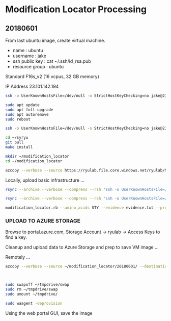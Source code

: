 #	Modification Locator Processing

##	20180601

From last ubuntu image, create virtual machine.
*	name : ubuntu
* username : jake
* ssh public key : cat ~/.ssh/id_rsa.pub
* resource group : ubuntu

Standard F16s_v2 (16 vcpus, 32 GB memory)

IP Address 23.101.142.194



```BASH
ssh -o UserKnownHostsFile=/dev/null -o StrictHostKeyChecking=no jake@23.101.142.194

sudo apt update
sudo apt full-upgrade
sudo apt autoremove
sudo reboot

ssh -o UserKnownHostsFile=/dev/null -o StrictHostKeyChecking=no jake@23.101.142.194

cd ~/syryu
git pull
make install

mkdir ~/modification_locator
cd ~/modification_locator

azcopy --verbose --source https://ryulab.file.core.windows.net/ryulab/Modification%20Locator/evidence.txt --destination evidence.txt --source-key $( cat ~/dest-key )
```


Locally, upload basic infrastructure ...

```BASH
rsync --archive --verbose --compress --rsh "ssh -o UserKnownHostsFile=/dev/null -o StrictHostKeyChecking=no" --progress ~/github/unreno/syryu/modification_locator/PeptideMatch* jake@23.101.142.194:modification_locator/ 

rsync --archive --verbose --compress --rsh "ssh -o UserKnownHostsFile=/dev/null -o StrictHostKeyChecking=no" --progress ~/github/unreno/syryu/modification_locator/uniprot-organism+homo+sapiens* jake@23.101.142.194:modification_locator/ 
```


```BASH
modification_locator.rb --amino_acids STY --evidence evidence.txt --protein uniprot-organism+homo+sapiens.fasta > 20180601.modification_locator.txt &
```

###	UPLOAD TO AZURE STORAGE

Browse to portal.azure.com, Storage Account -> ryulab -> Access Keys to find a key.

Cleanup and upload data to Azure Storage and prep to save VM image ...

Remotely ...

```BASH
azcopy --verbose --source ~/modification_locator/20180601/ --destination https://ryulab.file.core.windows.net/ryulab/Modification%20Locator/20180601 --recursive --dest-key $( cat ~/dest-key )



sudo swapoff ~/tmpdrive/swap 
sudo rm ~/tmpdrive/swap 
sudo umount ~/tmpdrive/

sudo waagent -deprovision
```

Using the web portal GUI, save the image



